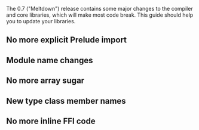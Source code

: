 The 0.7 ("Meltdown") release contains some major changes to the compiler and core libraries, which will make most code break. This guide should help you to update your libraries.

## No more explicit Prelude import

## Module name changes

## No more array sugar

## New type class member names

## No more inline FFI code